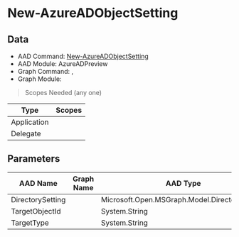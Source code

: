 # New-AzureADObjectSetting

> 

## Data

+ AAD Command: [New-AzureADObjectSetting](https://docs.microsoft.com/en-us/powershell/module/AzureADPreview/New-AzureADObjectSetting)
+ AAD Module: AzureADPreview
+ Graph Command: [](), []()
+ Graph Module: 

> Scopes Needed (any one)

|Type|Scopes|
|---|---|
|Application||
|Delegate||

## Parameters

|AAD Name|Graph Name|AAD Type|Graph Type|Infos|
|---|---|---|---|---|
|DirectorySetting||Microsoft.Open.MSGraph.Model.DirectorySetting|||
|TargetObjectId||System.String|||
|TargetType||System.String|||

